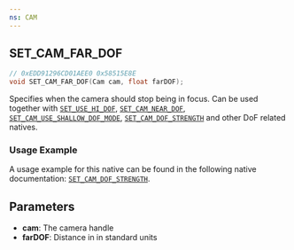 ```yaml
---
ns: CAM
---
```

## SET_CAM_FAR_DOF

```c
// 0xEDD91296CD01AEE0 0x58515E8E
void SET_CAM_FAR_DOF(Cam cam, float farDOF);
```

Specifies when the camera should stop being in focus. Can be used together with [`SET_USE_HI_DOF`](#_0xA13B0222F3D94A94), [`SET_CAM_NEAR_DOF`](#_0x3FA4BF0A7AB7DE2C), [`SET_CAM_USE_SHALLOW_DOF_MODE`](#_0x16A96863A17552BB), [`SET_CAM_DOF_STRENGTH`](#_0x5EE29B4D7D5DF897) and other DoF related natives.

### Usage Example
A usage example for this native can be found in the following native documentation: [`SET_CAM_DOF_STRENGTH`](#_0x5EE29B4D7D5DF897).

## Parameters
* **cam**: The camera handle
* **farDOF**: Distance in in standard units
